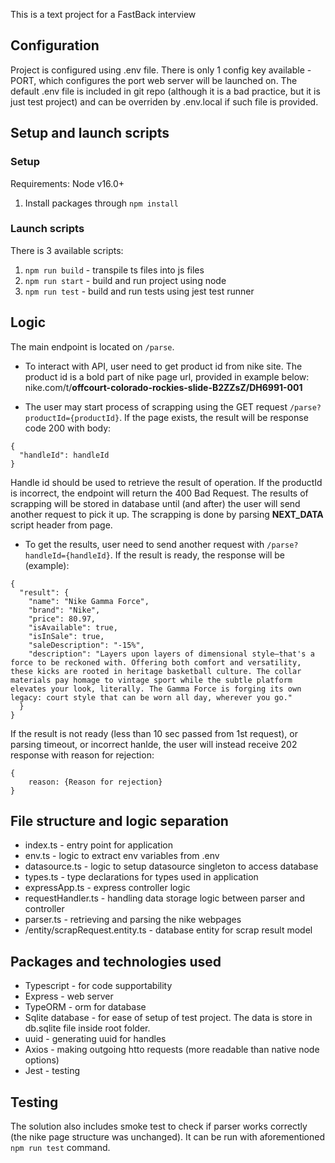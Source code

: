 This is a text project for a FastBack interview

## Configuration

Project is configured using .env file. There is only 1 config key available - PORT, which configures the port web server will be launched on. The default .env file is included in git repo (although it is a bad practice, but it is just test project) and can be overriden by .env.local if such file is provided.

## Setup and launch scripts

### Setup

Requirements: Node v16.0+

1. Install packages through `npm install`

### Launch scripts

There is 3 available scripts:

1. `npm run build` - transpile ts files into js files
2. `npm run start` - build and run project using node
3. `npm run test` - build and run tests using jest test runner

## Logic

The main endpoint is located on `/parse`.

- To interact with API, user need to get product id from nike site. The product id is a bold part of nike page url, provided in example below:\
  nike.com/t/**offcourt-colorado-rockies-slide-B2ZZsZ/DH6991-001**

- The user may start process of scrapping using the GET request `/parse?productId={productId}`. If the page exists, the result will be response code 200 with body:

```
{
  "handleId": handleId
}
```

Handle id should be used to retrieve the result of operation. If the productId is incorrect, the endpoint will return the 400 Bad Request.
The results of scrapping will be stored in database until (and after) the user will send another request to pick it up. The scrapping is done by parsing **NEXT_DATA** script header from page.

- To get the results, user need to send another request with `/parse?handleId={handleId}`. If the result is ready, the response will be (example):

```
{
  "result": {
    "name": "Nike Gamma Force",
    "brand": "Nike",
    "price": 80.97,
    "isAvailable": true,
    "isInSale": true,
    "saleDescription": "-15%",
    "description": "Layers upon layers of dimensional style—that's a force to be reckoned with. Offering both comfort and versatility, these kicks are rooted in heritage basketball culture. The collar materials pay homage to vintage sport while the subtle platform elevates your look, literally. The Gamma Force is forging its own legacy: court style that can be worn all day, wherever you go."
  }
}
```

If the result is not ready (less than 10 sec passed from 1st request), or parsing timeout, or incorrect hanlde, the user will instead receive 202 response with reason for rejection:

```
{
    reason: {Reason for rejection}
}
```

## File structure and logic separation

- index.ts - entry point for application
- env.ts - logic to extract env variables from .env
- datasource.ts - logic to setup datasource singleton to access database
- types.ts - type declarations for types used in application
- expressApp.ts - express controller logic
- requestHandler.ts - handling data storage logic between parser and controller
- parser.ts - retrieving and parsing the nike webpages
- /entity/scrapRequest.entity.ts - database entity for scrap result model

## Packages and technologies used

- Typescript - for code supportability
- Express - web server
- TypeORM - orm for database
- Sqlite database - for ease of setup of test project. The data is store in db.sqlite file inside root folder.
- uuid - generating uuid for handles
- Axios - making outgoing htto requests (more readable than native node options)
- Jest - testing

## Testing

The solution also includes smoke test to check if parser works correctly (the nike page structure was unchanged).
It can be run with aforementioned `npm run test` command.
